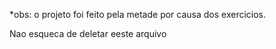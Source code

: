 *obs: o projeto foi feito pela metade por causa dos exercicios.

Nao esqueca de deletar eeste arquivo